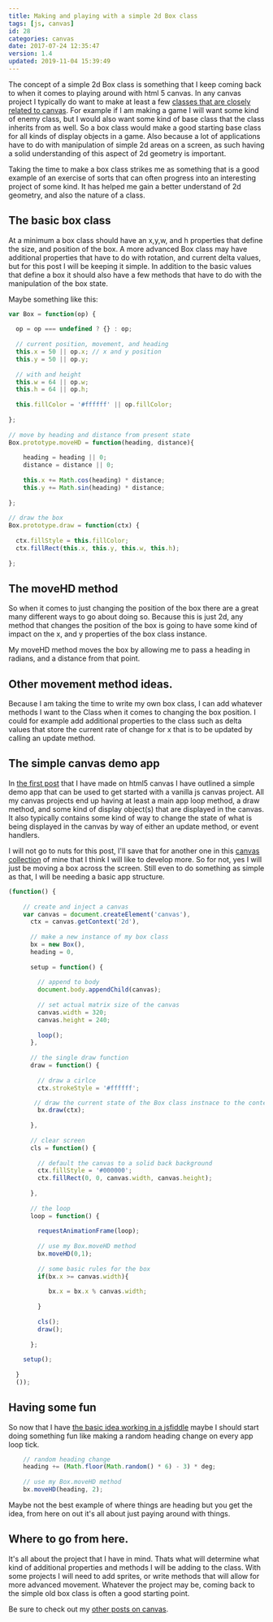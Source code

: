 ```yaml
---
title: Making and playing with a simple 2d Box class
tags: [js, canvas]
id: 28
categories: canvas
date: 2017-07-24 12:35:47
version: 1.4
updated: 2019-11-04 15:39:49
---
```


The concept of a simple 2d Box class is something that I keep coming back to when it comes to playing around with html 5 canvas. In any canvas project I typically do want to make at least a few [classes that are closely related to canvas](https://dev.to/washingtonsteven/playing-with-canvas-and-es6-classes). For example if I am making a game I will want some kind of enemy class, but I would also want some kind of base class that the class inherits from as well. So a box class would make a good starting base class for all kinds of display objects in a game. Also because a lot of applications have to do with manipulation of simple 2d areas on a screen, as such having a solid understanding of this aspect of 2d geometry is important.

Taking the time to make a box class strikes me as something that is a good example of an exercise of sorts that can often progress into an interesting project of some kind. It has helped me gain a better understand of 2d geometry, and also the nature of a class.

<!-- more -->

## The basic box class

At a minimum a box class should have an x,y,w, and h properties that define the size, and position of the box. A more advanced Box class may have additional properties that have to do with rotation, and current delta values, but for this post I will be keeping it simple. In addition to the basic values that define a box it should also have a few methods that have to do with the manipulation of the box state.

Maybe something like this:

```js
var Box = function(op) {
 
  op = op === undefined ? {} : op;
 
  // current position, movement, and heading
  this.x = 50 || op.x; // x and y position
  this.y = 50 || op.y;
 
  // with and height
  this.w = 64 || op.w;
  this.h = 64 || op.h;
  
  this.fillColor = '#ffffff' || op.fillColor;
 
};
 
// move by heading and distance from present state
Box.prototype.moveHD = function(heading, distance){
 
    heading = heading || 0;
    distance = distance || 0;
    
    this.x += Math.cos(heading) * distance;
    this.y += Math.sin(heading) * distance;
 
};
 
// draw the box
Box.prototype.draw = function(ctx) {
 
  ctx.fillStyle = this.fillColor;
  ctx.fillRect(this.x, this.y, this.w, this.h);
 
};
```

## The moveHD method

So when it comes to just changing the position of the box there are a great many different ways to go about doing so. Because this is just 2d, any method that changes the position of the box is going to have some kind of impact on the x, and y properties of the box class instance.

My moveHD method moves the box by allowing me to pass a heading in radians, and a distance from that point. 

## Other movement method ideas.

Because I am taking the time to write my own box class, I can add whatever methods I want to the Class when it comes to changing the box position. I could for example add additional properties to the class such as delta values that store the current rate of change for x that is to be updated by calling an update method.


## The simple canvas demo app

In [the first post](/2017/05/17/canvas-getting-started/) that I have made on html5 canvas I have outlined a simple demo app that can be used to get started with a vanilla js canvas project. All my canvas projects end up having at least a main app loop method, a draw method, and some kind of display object(s) that are displayed in the canvas. It also typically contains some kind of way to change the state of what is being displayed in the canvas by way of either an update method, or event handlers.

I will not go to nuts for this post, I'll save that for another one in this [canvas collection](/categories/canvas/) of mine that I think I will like to develop more. So for not, yes I will just be moving a box across the screen. Still even to do something as simple as that, I will be needing a basic app structure.

```js
(function() {
 
    // create and inject a canvas
    var canvas = document.createElement('canvas'),
      ctx = canvas.getContext('2d'),
 
      // make a new instance of my box class
      bx = new Box(),
      heading = 0,
      
      setup = function() {
 
        // append to body
        document.body.appendChild(canvas);
 
        // set actual matrix size of the canvas
        canvas.width = 320;
        canvas.height = 240;
 
        loop();
      },
 
      // the single draw function
      draw = function() {
 
        // draw a cirlce
        ctx.strokeStyle = '#ffffff';

       // draw the current state of the Box class instnace to the context
        bx.draw(ctx);
 
      },
 
      // clear screen
      cls = function() {
 
        // default the canvas to a solid back background
        ctx.fillStyle = '#000000';
        ctx.fillRect(0, 0, canvas.width, canvas.height);
 
      },
 
      // the loop
      loop = function() {
 
        requestAnimationFrame(loop);
        
        // use my Box.moveHD method
        bx.moveHD(0,1);
        
        // some basic rules for the box
        if(bx.x >= canvas.width){
        
           bx.x = bx.x % canvas.width;
        
        }
        
        cls();
        draw();
 
      };
 
    setup();
 
  }
  ());
```

## Having some fun

So now that I have [the basic idea working in a jsfiddle](https://jsfiddle.net/dustinpfister/sdbcLk94/) maybe I should start doing something fun like making a random heading change on every app loop tick.

```js
    // random heading change
    heading += (Math.floor(Math.random() * 6) - 3) * deg;
 
    // use my Box.moveHD method
    bx.moveHD(heading, 2);
```


<div id="app_1" class="blog_app">
</div>
<script>

var Box = function(op) {

  op = op === undefined ? {} : op;

  // current position, movement, and heading
  this.x = 100 || op.x; // x and y position
  this.y = 50 || op.y;

  // with and height
  this.w = 64 || op.w;
  this.h = 64 || op.h;

  this.fillColor = '#ffffff' || op.fillColor;

};

// move by heading and distance from present state
Box.prototype.moveHD = function(heading, distance) {

  heading = heading || 0;
  distance = distance || 0;

  this.x += Math.cos(heading) * distance;
  this.y += Math.sin(heading) * distance;

};

// draw the box
Box.prototype.draw = function(ctx) {

  ctx.fillStyle = this.fillColor;
  ctx.fillRect(this.x, this.y, this.w, this.h);

};

(function() {

    // create and inject a canvas
    var canvas = document.createElement('canvas'),
      ctx = canvas.getContext('2d'),

      bx = new Box(),

      setup = function() {

        // append to body
        document.getElementById('app_1').appendChild(canvas);

        // set actual matrix size of the canvas
        canvas.width = 320;
        canvas.height = 240;

        loop();
      },


      heading = 0,
      deg = Math.PI / 180,
      update = function() {

       // random heading change
        heading +=  (Math.floor(Math.random() * 6) - 3) * deg;

        // use my Box.moveHD method
        bx.moveHD(heading, 2);

        // some basic rules for the box
        if (bx.x < 0 - bx.w) {

          bx.x = canvas.width - Math.abs(bx.x) % canvas.width + bx.w;

        }

        if (bx.x > canvas.width) {

          bx.x = bx.x % canvas.width - bx.w;

        }

        if (bx.y < 0 - bx.h) {

          bx.y = canvas.height - Math.abs(bx.y) % canvas.height + bx.h;

        }

        if (bx.y > canvas.height) {

          bx.y = bx.y % canvas.height - bx.h;

        }

      },

      // the single draw function
      draw = function() {

        // draw a cirlce
        ctx.strokeStyle = '#ffffff';

        // draw the current state of the Box class instnace to the context
        bx.draw(ctx);

      },

      // clear screen
      cls = function() {

        // default the canvas to a solid back background
        ctx.fillStyle = '#000000';
        ctx.fillRect(0, 0, canvas.width, canvas.height);

      },

      // the loop
      loop = function() {

        requestAnimationFrame(loop);

        update();

        cls();
        draw();

      };

    setup();

  }
  ());

</script>

Maybe not the best example of where things are heading but you get the idea, from here on out it's all about just paying around with things.

## Where to go from here.

It's all about the project that I have in mind. Thats what will determine what kind of additional properties and methods I will be adding to the class. With some projects I will need to add sprites, or write methods that will allow for more advanced movement. Whatever the project may be, coming back to the simple old box class is often a good starting point.

Be sure to check out my [other posts on canvas](/categories/canvas/).